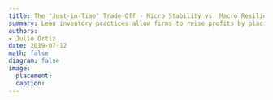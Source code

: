 ```yaml
---
title: The "Just-in-Time" Trade-Off - Micro Stability vs. Macro Resilience
summary: Lean inventory practices allow firms to raise profits by placing fewer, more frequent orders in normal times. This strategy however, renders the economy more vulnerable to an unexpected shock. This paper documents empirical evidence of the "just-in-time" trade-off and quantifies it in a hetergenous firms model.
authors:
- Julio Ortiz
date: 2019-07-12
math: false
diagram: false
image:
  placement: 
  caption: 
---
```


